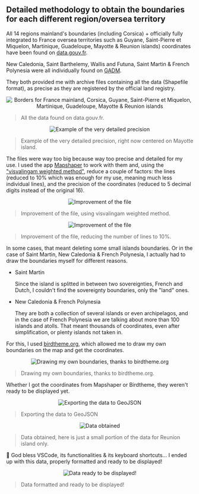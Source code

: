 ## Detailed methodology to obtain the boundaries for each different region/oversea territory

All 14 regions mainland's boundaries (including Corsica) + officially fully integrated to France oversea territories such as Guyane, Saint-Pierre et Miquelon, Martinique, Guadeloupe, Mayotte & Reunion islands) coordinates have been found on [data.gouv.fr](https://www.data.gouv.fr/en/datasets/contours-des-regions-francaises-sur-openstreetmap/).

New Caledonia, Saint Barthelemy, Wallis and Futuna, Saint Martin & French Polynesia were all individually found on [GADM](https://gadm.org/index.html).

They both provided me with archive files containing all the data (Shapefile format), as precise as they are registered by the official land registry. 

<p align="center">
  <img src="https://github.com/LuciusVH/oui-oui-baguette/blob/main/assets/img/readme/boundaries1.png" alt="Borders for France mainland, Corsica, Guyane, Saint-Pierre et Miquelon, Martinique, Guadeloupe, Mayotte & Reunion islands"/>
</p>

> All the data found on data.gouv.fr.

<p align="center">
  <img src="https://github.com/LuciusVH/oui-oui-baguette/blob/main/assets/img/readme/boundaries2.png" alt="Example of the very detailed precision"/>
</p>

> Example of the very detailed precision, right now centered on Mayotte island.

The files were way too big because way too precise and detailed for my use. I used the app [Mapshaper](https://mapshaper.org/) to work with them and, using the ["visvalingam weighted method"](https://github.com/mbloch/mapshaper/wiki/Command-Reference#-simplify), reduce a couple of factors: the lines (reduced to 10% which was enough for my use, meaning much less individual lines), and the precision of the coordinates (reduced to 5 decimal digits instead of the original 16).

<p align="center">
  <img src="https://github.com/LuciusVH/oui-oui-baguette/blob/main/assets/img/readme/boundaries3.png" alt="Improvement of the file"/>
</p>

> Improvement of the file, using visvalingam weighted method.

<p align="center">
  <img src="https://github.com/LuciusVH/oui-oui-baguette/blob/main/assets/img/readme/boundaries4.png" alt="Improvement of the file"/>
</p>

> Improvement of the file, reducing the number of lines to 10%.

In some cases, that meant deleting some small islands boundaries. Or in the case of Saint Martin, New Caledonia & French Polynesia, I actually had to draw the boundaries myself for different reasons.

- Saint Martin

  Since the island is splitted in between two sovereignties, French and Dutch, I couldn't find the sovereignty boundaries, only the "land" ones. 

- New Caledonia & French Polynesia

  They are both a collection of several islands or even archipelagos, and in the case of French Polynesia we are talking about more than 100 islands and atolls. That meant thousands of coordinates, even after simplification, or plenty islands not taken in.

For this, I used [birdtheme.org](http://www.birdtheme.org/useful/v3tool.html), which allowed me to draw my own boundaries on the map and get the coordinates.

<p align="center">
  <img src="https://github.com/LuciusVH/oui-oui-baguette/blob/main/assets/img/readme/boundaries5.png" alt="Drawing my own boundaries, thanks to birdtheme.org"/>
</p>

> Drawing my own boundaries, thanks to birdtheme.org.

Whether I got the coordinates from Mapshaper or Birdtheme, they weren't ready to be displayed yet. 

<p align="center">
  <img src="https://github.com/LuciusVH/oui-oui-baguette/blob/main/assets/img/readme/boundaries6.png" alt="Exporting the data to GeoJSON"/>
</p>

> Exporting the data to GeoJSON

<p align="center">
  <img src="https://github.com/LuciusVH/oui-oui-baguette/blob/main/assets/img/readme/boundaries7.png" alt="Data obtained"/>
</p>

> Data obtained, here is just a small portion of the data for Reunion island only.

:pray: God bless VSCode, its functionalities & its keyboard shortcuts... I ended up with this data, properly formatted and ready to be displayed! 

<p align="center">
  <img src="https://github.com/LuciusVH/oui-oui-baguette/blob/main/assets/img/readme/boundaries8.png" alt="Data ready to be displayed!"/>
</p>

> Data formatted and ready to be displayed!

